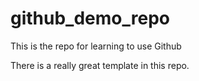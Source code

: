 # github_demo_repo
This is the repo for learning to use Github

There is a really great template in this repo.
